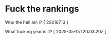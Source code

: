 # Fuck the rankings

Who the hell am I?
{ 22016713 }

What fucking year is it?
[ 2025-05-15T20:03:20Z ]
